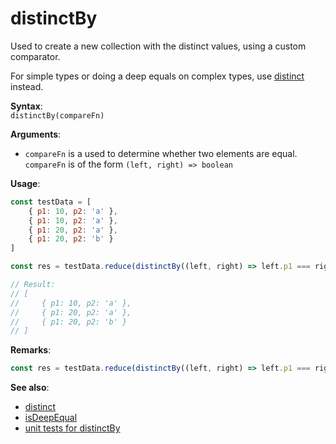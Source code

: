 # distinctBy
Used to create a new collection with the distinct values, using a custom
comparator.

For simple types or doing a deep equals on complex types, use
[distinct](./distinct.md) instead.

**Syntax**:  
`distinctBy(compareFn)`

**Arguments**:  
- `compareFn` is a used to determine whether two elements are equal.  
  `compareFn` is of the form `(left, right) => boolean`

**Usage**:
```javascript
const testData = [
    { p1: 10, p2: 'a' },
    { p1: 10, p2: 'a' },
    { p1: 20, p2: 'a' },
    { p1: 20, p2: 'b' }
]

const res = testData.reduce(distinctBy((left, right) => left.p1 === right.p1 && left.p2 === right.p2), [])

// Result:
// [
//     { p1: 10, p2: 'a' },
//     { p1: 20, p2: 'a' },
//     { p1: 20, p2: 'b' }
// ]
```

**Remarks**:

```javascript
const res = testData.reduce(distinctBy((left, right) => left.p1 === right.p1 && left.p2 === right.p2), [])
```

**See also**:
- [distinct](./distinct.md)
- [isDeepEqual](./isDeepEqual.md)
- [unit tests for distinctBy](../tests/distinctBy.tests.ts)
